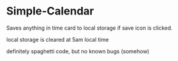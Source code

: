 # Simple-Calendar

Saves anything in time card to local storage if save icon is clicked.

local storage is cleared at 5am local time

definitely spaghetti code, but no known bugs (somehow)
